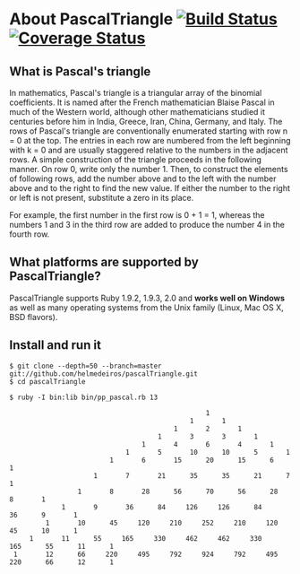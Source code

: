 About PascalTriangle [![Build Status](https://travis-ci.org/helmedeiros/pascalTriangle.png?branch=fixingErrors)](https://travis-ci.org/helmedeiros/pascalTriangle) [![Coverage Status](https://coveralls.io/repos/helmedeiros/pascalTriangle/badge.png?branch=master)](https://coveralls.io/r/helmedeiros/pascalTriangle?branch=master)
==============

## What is Pascal's triangle ##

In mathematics, Pascal's triangle is a triangular array of the binomial coefficients. 
It is named after the French mathematician Blaise Pascal in much of the Western world, although other mathematicians studied it centuries before him in India, Greece, Iran, China, Germany, and Italy.
The rows of Pascal's triangle are conventionally enumerated starting with row n = 0 at the top. 
The entries in each row are numbered from the left beginning with k = 0 and are usually staggered relative to the numbers in the adjacent rows. 
A simple construction of the triangle proceeds in the following manner. On row 0, write only the number 1. Then, to construct the elements of following rows, add the number above and to the left with the number above and to the right to find the new value. 
If either the number to the right or left is not present, substitute a zero in its place. 

For example, the first number in the first row is 0 + 1 = 1, whereas the numbers 1 and 3 in the third row are added to produce the number 4 in the fourth row.

## What platforms are supported by PascalTriangle? ##

PascalTriangle supports Ruby 1.9.2, 1.9.3, 2.0 and **works well on Windows** as well
as many operating systems from the Unix family (Linux, Mac OS X, BSD flavors).

## Install and run it ##

    $ git clone --depth=50 --branch=master git://github.com/helmedeiros/pascalTriangle.git
    $ cd pascalTriangle
    
    $ ruby -I bin:lib bin/pp_pascal.rb 13 

                                                     1                                                      
                                                 1       1                                                  
                                             1       2       1                                              
                                         1       3       3       1                                          
                                     1       4       6       4       1                                      
                                 1       5       10      10      5       1                                  
                             1       6       15      20      15      6       1                              
                         1       7       21      35      35      21      7       1                          
                     1       8       28      56      70      56      28      8       1                      
                 1       9       36      84     126     126      84      36      9       1                  
             1       10      45     120     210     252     210     120      45      10      1              
         1       11      55     165     330     462     462     330     165      55      11      1          
     1       12      66     220     495     792     924     792     495     220      66      12      1     
